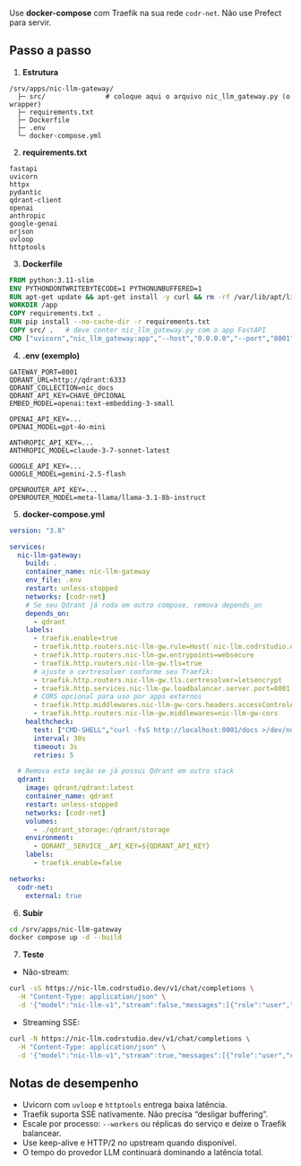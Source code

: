 Use **docker-compose** com Traefik na sua rede `codr-net`. Não use Prefect para servir.

## Passo a passo

1. **Estrutura**

```
/srv/apps/nic-llm-gateway/
  ├─ src/               # coloque aqui o arquivo nic_llm_gateway.py (o wrapper)
  ├─ requirements.txt
  ├─ Dockerfile
  ├─ .env
  └─ docker-compose.yml
```

2. **requirements.txt**

```
fastapi
uvicorn
httpx
pydantic
qdrant-client
openai
anthropic
google-genai
orjson
uvloop
httptools
```

3. **Dockerfile**

```dockerfile
FROM python:3.11-slim
ENV PYTHONDONTWRITEBYTECODE=1 PYTHONUNBUFFERED=1
RUN apt-get update && apt-get install -y curl && rm -rf /var/lib/apt/lists/*
WORKDIR /app
COPY requirements.txt .
RUN pip install --no-cache-dir -r requirements.txt
COPY src/ .   # deve conter nic_llm_gateway.py com o app FastAPI
CMD ["uvicorn","nic_llm_gateway:app","--host","0.0.0.0","--port","8001","--workers","1","--http","httptools","--loop","uvloop"]
```

4. **.env (exemplo)**

```
GATEWAY_PORT=8001
QDRANT_URL=http://qdrant:6333
QDRANT_COLLECTION=nic_docs
QDRANT_API_KEY=CHAVE_OPCIONAL
EMBED_MODEL=openai:text-embedding-3-small

OPENAI_API_KEY=...
OPENAI_MODEL=gpt-4o-mini

ANTHROPIC_API_KEY=...
ANTHROPIC_MODEL=claude-3-7-sonnet-latest

GOOGLE_API_KEY=...
GOOGLE_MODEL=gemini-2.5-flash

OPENROUTER_API_KEY=...
OPENROUTER_MODEL=meta-llama/llama-3.1-8b-instruct
```

5. **docker-compose.yml**

```yaml
version: "3.8"

services:
  nic-llm-gateway:
    build: .
    container_name: nic-llm-gateway
    env_file: .env
    restart: unless-stopped
    networks: [codr-net]
    # Se seu Qdrant já roda em outro compose, remova depends_on
    depends_on:
      - qdrant
    labels:
      - traefik.enable=true
      - traefik.http.routers.nic-llm-gw.rule=Host(`nic-llm.codrstudio.dev`)
      - traefik.http.routers.nic-llm-gw.entrypoints=websecure
      - traefik.http.routers.nic-llm-gw.tls=true
      # ajuste o certresolver conforme seu Traefik:
      - traefik.http.routers.nic-llm-gw.tls.certresolver=letsencrypt
      - traefik.http.services.nic-llm-gw.loadbalancer.server.port=8001
      # CORS opcional para uso por apps externos
      - traefik.http.middlewares.nic-llm-gw-cors.headers.accessControlAllowOriginList=*
      - traefik.http.routers.nic-llm-gw.middlewares=nic-llm-gw-cors
    healthcheck:
      test: ["CMD-SHELL","curl -fsS http://localhost:8001/docs >/dev/null || exit 1"]
      interval: 30s
      timeout: 3s
      retries: 5

  # Remova esta seção se já possui Qdrant em outro stack
  qdrant:
    image: qdrant/qdrant:latest
    container_name: qdrant
    restart: unless-stopped
    networks: [codr-net]
    volumes:
      - ./qdrant_storage:/qdrant/storage
    environment:
      - QDRANT__SERVICE__API_KEY=${QDRANT_API_KEY}
    labels:
      - traefik.enable=false

networks:
  codr-net:
    external: true
```

6. **Subir**

```bash
cd /srv/apps/nic-llm-gateway
docker compose up -d --build
```

7. **Teste**

* Não-stream:

```bash
curl -sS https://nic-llm.codrstudio.dev/v1/chat/completions \
  -H "Content-Type: application/json" \
  -d '{"model":"nic-llm-v1","stream":false,"messages":[{"role":"user","content":"ping"}]}'
```

* Streaming SSE:

```bash
curl -N https://nic-llm.codrstudio.dev/v1/chat/completions \
  -H "Content-Type: application/json" \
  -d '{"model":"nic-llm-v1","stream":true,"messages":[{"role":"user","content":"ping"}]}'
```

## Notas de desempenho

* Uvicorn com `uvloop` e `httptools` entrega baixa latência.
* Traefik suporta SSE nativamente. Não precisa “desligar buffering”.
* Escale por processo: `--workers` ou réplicas do serviço e deixe o Traefik balancear.
* Use keep-alive e HTTP/2 no upstream quando disponível.
* O tempo do provedor LLM continuará dominando a latência total.
